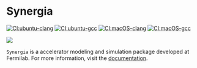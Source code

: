 # Synergia

[![CI:ubuntu-clang](https://github.com/fnalacceleratormodeling/synergia2/actions/workflows/ubuntu-clang.yml/badge.svg)](https://github.com/fnalacceleratormodeling/synergia2/actions/workflows/ubuntu-clang.yml)
[![CI:ubuntu-gcc](https://github.com/fnalacceleratormodeling/synergia2/actions/workflows/ubuntu-gcc.yml/badge.svg)](https://github.com/fnalacceleratormodeling/synergia2/actions/workflows/ubuntu-gcc.yml)
[![CI:macOS-clang](https://github.com/fnalacceleratormodeling/synergia2/actions/workflows/macos-clang.yml/badge.svg)](https://github.com/fnalacceleratormodeling/synergia2/actions/workflows/macos-clang.yml)
[![CI:macOS-gcc](https://github.com/fnalacceleratormodeling/synergia2/actions/workflows/macos-gcc.yml/badge.svg)](https://github.com/fnalacceleratormodeling/synergia2/actions/workflows/macos-gcc.yml)

![](wiki/animation_synergia.gif)

`Synergia` is a accelerator modeling and simulation package developed at Fermilab. For more information, visit the [documentation](https://github.com/fnalacceleratormodeling/synergia2/wiki).
